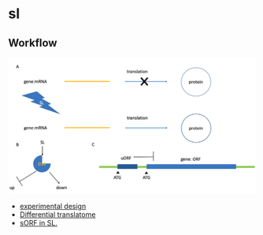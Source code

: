 # sl

## Workflow
![](image/outline.png)

* [experimental design](diff_translatome/experimental_design.md)
* [Differential translatome](diff_translatome/diff_translatome.md)
* [sORF in SL.](diff_translatome/sORF.md)


